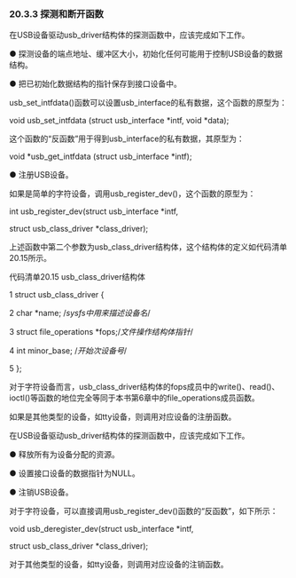 ### 20.3.3 探测和断开函数

在USB设备驱动usb_driver结构体的探测函数中，应该完成如下工作。

● 探测设备的端点地址、缓冲区大小，初始化任何可能用于控制USB设备的数据结构。

● 把已初始化数据结构的指针保存到接口设备中。

usb_set_intfdata()函数可以设置usb_interface的私有数据，这个函数的原型为：

void usb_set_intfdata (struct usb_interface *intf, void *data);

这个函数的“反函数”用于得到usb_interface的私有数据，其原型为：

void *usb_get_intfdata (struct usb_interface *intf);

● 注册USB设备。

如果是简单的字符设备，调用usb_register_dev()，这个函数的原型为：

int usb_register_dev(struct usb_interface *intf, 
 
 struct usb_class_driver *class_driver);

上述函数中第二个参数为usb_class_driver结构体，这个结构体的定义如代码清单20.15所示。

代码清单20.15 usb_class_driver结构体

1 struct usb_class_driver { 
 
 2 char *name; /*sysfs中用来描述设备名*/ 
 
 3 struct file_operations *fops;/*文件操作结构体指针*/ 
 
 4 int minor_base; /*开始次设备号*/ 
 
 5 };

对于字符设备而言，usb_class_driver结构体的fops成员中的write()、read()、ioctl()等函数的地位完全等同于本书第6章中的file_operations成员函数。

如果是其他类型的设备，如tty设备，则调用对应设备的注册函数。

在USB设备驱动usb_driver结构体的探测函数中，应该完成如下工作。



● 释放所有为设备分配的资源。

● 设置接口设备的数据指针为NULL。

● 注销USB设备。

对于字符设备，可以直接调用usb_register_dev()函数的“反函数”，如下所示：

void usb_deregister_dev(struct usb_interface *intf, 
 
 struct usb_class_driver *class_driver);

对于其他类型的设备，如tty设备，则调用对应设备的注销函数。


